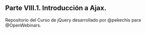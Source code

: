 ## Parte VIII.1. Introducción a Ajax.

Repositorio del Curso de jQuery desarrollado por @pekechis para @OpenWebinars.

